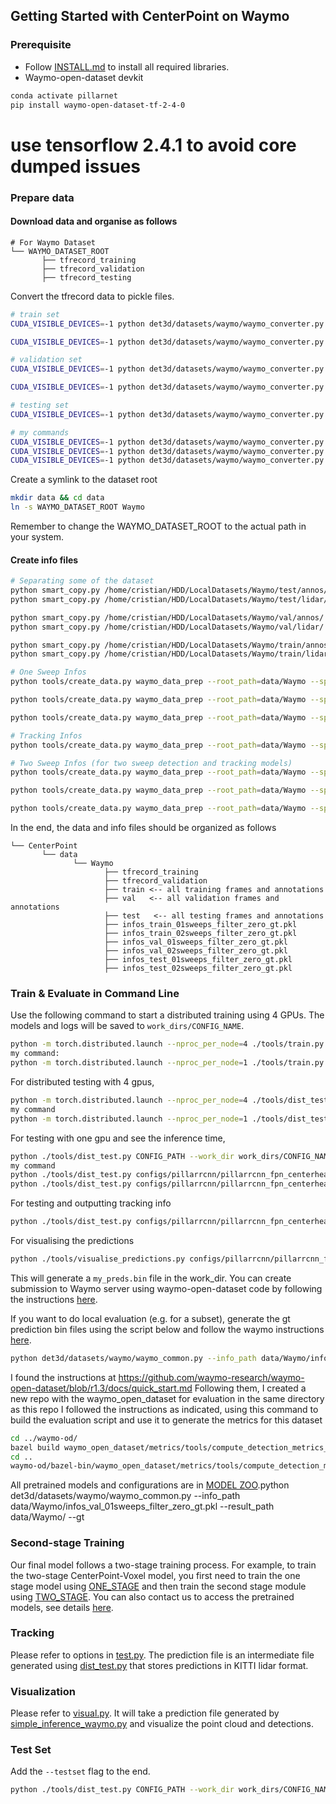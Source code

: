 ## Getting Started with CenterPoint on Waymo

### Prerequisite 

- Follow [INSTALL.md](INSTALL.md) to install all required libraries. 
- Waymo-open-dataset devkit

```bash
conda activate pillarnet 
pip install waymo-open-dataset-tf-2-4-0
```
# use tensorflow 2.4.1 to avoid core dumped issues
### Prepare data

#### Download data and organise as follows

```
# For Waymo Dataset         
└── WAYMO_DATASET_ROOT
       ├── tfrecord_training       
       ├── tfrecord_validation   
       ├── tfrecord_testing 
```

Convert the tfrecord data to pickle files.

```bash
# train set 
CUDA_VISIBLE_DEVICES=-1 python det3d/datasets/waymo/waymo_converter.py --record_path '/mnt/Database/datasets/waymo140/training/*.tfrecord'  --root_path 'data/Waymo/train/'

CUDA_VISIBLE_DEVICES=-1 python det3d/datasets/waymo/waymo_converter.py --record_path '/mnt/Database/datasets/waymo140/training/*.tfrecord'  --root_path 'data/Waymo/train/'

# validation set 
CUDA_VISIBLE_DEVICES=-1 python det3d/datasets/waymo/waymo_converter.py --record_path '/mnt/Database/datasets/waymo140/tfrecord_validation/*.tfrecord'  --root_path 'data/Waymo/val/'

CUDA_VISIBLE_DEVICES=-1 python det3d/datasets/waymo/waymo_converter.py --record_path '/mnt/Database/datasets/waymo140/validation/*.tfrecord'  --root_path 'data/Waymo/val/'

# testing set 
CUDA_VISIBLE_DEVICES=-1 python det3d/datasets/waymo/waymo_converter.py --record_path 'WAYMO_DATASET_ROOT/tfrecord_testing/*.tfrecord'  --root_path 'WAYMO_DATASET_ROOT/test/'

# my commands
CUDA_VISIBLE_DEVICES=-1 python det3d/datasets/waymo/waymo_converter.py --record_path '/home/cristian/dpercept/waymo_1.4.2/waymo_og_format_unpacked/validation/*.tfrecord'  --root_path '/home/cristian/dpercept/waymo_1.4.2/waymo_pickle_pillar_r-cnn/val' |& tee -a logs/preprocessing_val_output.txt
CUDA_VISIBLE_DEVICES=-1 python det3d/datasets/waymo/waymo_converter.py --record_path '/home/cristian/dpercept/waymo_1.4.2/waymo_og_format_unpacked/training/*.tfrecord'  --root_path '/home/cristian/dpercept/waymo_1.4.2/waymo_pickle_pillar_r-cnn/train' |& tee -a logs/preprocessing_train_output.txt
CUDA_VISIBLE_DEVICES=-1 python det3d/datasets/waymo/waymo_converter.py --record_path '/home/cristian/dpercept/waymo_1.4.2/waymo_og_format_unpacked/testing/*.tfrecord'  --root_path '/home/cristian/dpercept/waymo_1.4.2/waymo_pickle_pillar_r-cnn/test' |& tee -a logs/preprocessing_test_output.txt
```

Create a symlink to the dataset root 
```bash
mkdir data && cd data
ln -s WAYMO_DATASET_ROOT Waymo
```
Remember to change the WAYMO_DATASET_ROOT to the actual path in your system. 


#### Create info files

```bash
# Separating some of the dataset
python smart_copy.py /home/cristian/HDD/LocalDatasets/Waymo/test/annos/ /home/cristian/HDD/LocalDatasets/Waymo_0.05_sampled/test/annos/ --percentage 5
python smart_copy.py /home/cristian/HDD/LocalDatasets/Waymo/test/lidar/ /home/cristian/HDD/LocalDatasets/Waymo_0.05_sampled/test/lidar/ --percentage 5

python smart_copy.py /home/cristian/HDD/LocalDatasets/Waymo/val/annos/ /home/cristian/HDD/LocalDatasets/Waymo_0.05_sampled/val/annos/ --percentage 5
python smart_copy.py /home/cristian/HDD/LocalDatasets/Waymo/val/lidar/ /home/cristian/HDD/LocalDatasets/Waymo_0.05_sampled/val/lidar/ --percentage 5

python smart_copy.py /home/cristian/HDD/LocalDatasets/Waymo/train/annos/ /home/cristian/HDD/LocalDatasets/Waymo_0.05_sampled/train/annos/ --percentage 5
python smart_copy.py /home/cristian/HDD/LocalDatasets/Waymo/train/lidar/ /home/cristian/HDD/LocalDatasets/Waymo_0.05_sampled/train/lidar/ --percentage 5

# One Sweep Infos 
python tools/create_data.py waymo_data_prep --root_path=data/Waymo --split train --nsweeps=1 |& tee -a logs/infos_1sweep_train_preprocessing_output.txt

python tools/create_data.py waymo_data_prep --root_path=data/Waymo --split val --nsweeps=1 |& tee -a logs/infos_1sweep_val_preprocessing_output.txt

python tools/create_data.py waymo_data_prep --root_path=data/Waymo --split test --nsweeps=1 |& tee -a logs/infos_1sweep_test_preprocessing_output.txt

# Tracking Infos
python tools/create_data.py waymo_data_prep --root_path=data/Waymo --split test --nsweeps=1 |& tee logs/infos_tracking_log.txt

# Two Sweep Infos (for two sweep detection and tracking models)
python tools/create_data.py waymo_data_prep --root_path=data/Waymo --split train --nsweeps=2 |& tee -a logs/infos_2sweep_train_preprocessing_output.txt

python tools/create_data.py waymo_data_prep --root_path=data/Waymo --split val --nsweeps=2 |& tee -a logs/infos_2sweep_val_preprocessing_output.txt

python tools/create_data.py waymo_data_prep --root_path=data/Waymo --split test --nsweeps=2 |& tee -a logs/infos_2sweep_test_preprocessing_output.txt
```

In the end, the data and info files should be organized as follows

```
└── CenterPoint
       └── data    
              └── Waymo 
                     ├── tfrecord_training       
                     ├── tfrecord_validation
                     ├── train <-- all training frames and annotations 
                     ├── val   <-- all validation frames and annotations 
                     ├── test   <-- all testing frames and annotations 
                     ├── infos_train_01sweeps_filter_zero_gt.pkl
                     ├── infos_train_02sweeps_filter_zero_gt.pkl
                     ├── infos_val_01sweeps_filter_zero_gt.pkl
                     ├── infos_val_02sweeps_filter_zero_gt.pkl
                     ├── infos_test_01sweeps_filter_zero_gt.pkl
                     ├── infos_test_02sweeps_filter_zero_gt.pkl
```

### Train & Evaluate in Command Line

Use the following command to start a distributed training using 4 GPUs. The models and logs will be saved to ```work_dirs/CONFIG_NAME```. 

```bash
python -m torch.distributed.launch --nproc_per_node=4 ./tools/train.py CONFIG_PATH
my command:
python -m torch.distributed.launch --nproc_per_node=1 ./tools/train.py configs/pillarrcnn/pillarrcnn_fpn_centerhead_waymo.py |& tee -a logs/train_output.txt
```

For distributed testing with 4 gpus,

```bash
python -m torch.distributed.launch --nproc_per_node=4 ./tools/dist_test.py CONFIG_PATH --work_dir work_dirs/CONFIG_NAME --checkpoint work_dirs/CONFIG_NAME/latest.pth 
my command
python -m torch.distributed.launch --nproc_per_node=1 ./tools/dist_test.py configs/pillarrcnn/pillarrcnn_fpn_centerhead_waymo.py --work_dir work_dirs/pillarrcnn_fpn_centerhead_waymo --checkpoint work_dirs/pillarrcnn_fpn_centerhead_waymo/latest.pth 
```

For testing with one gpu and see the inference time,

```bash
python ./tools/dist_test.py CONFIG_PATH --work_dir work_dirs/CONFIG_NAME --checkpoint work_dirs/CONFIG_NAME/latest.pth --speed_test 
my command
python ./tools/dist_test.py configs/pillarrcnn/pillarrcnn_fpn_centerhead_waymo.py --work_dir work_dirs/pillarrcnn_fpn_centerhead_waymo --checkpoint work_dirs/pillarrcnn_fpn_centerhead_waymo/latest.pth --speed_test |& tee -a logs/dist_test.txt 
python ./tools/dist_test.py configs/pillarrcnn/pillarrcnn_fpn_centerhead_waymo.py --work_dir work_dirs/pillarrcnn_fpn_centerhead_waymo --checkpoint work_dirs/pillarrcnn_fpn_centerhead_waymo/latest.pth --testset --speed_test |& tee -a logs/dist_test.txt 
```

For testing and outputting tracking info
```bash
python ./tools/dist_test.py configs/pillarrcnn/pillarrcnn_fpn_centerhead_waymo.py --work_dir work_dirs/pillarrcnn_fpn_centerhead_waymo --checkpoint work_dirs/pillarrcnn_fpn_centerhead_waymo/latest.pth --testset --speed_test |& tee -a logs/dist_test.txt
```

For visualising the predictions
```bash
python ./tools/visualise_predictions.py configs/pillarrcnn/pillarrcnn_fpn_centerhead_waymo.py --work_dir work_dirs/pillarrcnn_fpn_centerhead_waymo --checkpoint work_dirs/pillarrcnn_fpn_centerhead_waymo/latest.pth --testset |& tee logs/visualise_predictions_log.txt

```

This will generate a `my_preds.bin` file in the work_dir. You can create submission to Waymo server using waymo-open-dataset code by following the instructions [here](https://github.com/waymo-research/waymo-open-dataset/blob/master/docs/quick_start.md).  

If you want to do local evaluation (e.g. for a subset), generate the gt prediction bin files using the script below and follow the waymo instructions [here](https://github.com/waymo-research/waymo-open-dataset/blob/master/docs/quick_start.md).

```bash
python det3d/datasets/waymo/waymo_common.py --info_path data/Waymo/infos_val_01sweeps_filter_zero_gt.pkl --result_path data/Waymo/ --gt
```

I found the instructions at https://github.com/waymo-research/waymo-open-dataset/blob/r1.3/docs/quick_start.md
Following them, I created a new repo with the waymo_open_dataset for evaluation in the same directory as this repo
I followed the instructions as indicated, using this command to build the evaluation script and use it to generate the metrics for this dataset
```bash
cd ../waymo-od/
bazel build waymo_open_dataset/metrics/tools/compute_detection_metrics_main
cd ..
waymo-od/bazel-bin/waymo_open_dataset/metrics/tools/compute_detection_metrics_main Pillar_R-CNN/work_dirs/pillarrcnn_fpn_centerhead_waymo/detection_pred.bin Pillar_R-CNN/data/Waymo/gt_preds.bin 
```

All pretrained models and configurations are in [MODEL ZOO](../configs/waymo/README.md).python det3d/datasets/waymo/waymo_common.py --info_path data/Waymo/infos_val_01sweeps_filter_zero_gt.pkl --result_path data/Waymo/ --gt

### Second-stage Training 

Our final model follows a two-stage training process. For example, to train the two-stage CenterPoint-Voxel model, you first need to train the one stage model using [ONE_STAGE](../configs/waymo/voxelnet/waymo_centerpoint_voxelnet_3x.py) and then train the second stage module using [TWO_STAGE](../configs/waymo/voxelnet/two_stage/waymo_centerpoint_voxelnet_two_stage_bev_5point_ft_6epoch_freeze.py). You can also contact us to access the pretrained models, see details [here](../configs/waymo/README.md). 

### Tracking 

Please refer to options in [test.py](../tools/waymo_tracking/test.py). The prediction file is an intermediate file generated using [dist_test.py](../tools/dist_test.py) that stores predictions in KITTI lidar format. 

### Visualization 

Please refer to [visual.py](../tools/visual.py). It will take a prediction file generated by [simple_inference_waymo.py](../tools/simple_inference_waymo.py) and visualize the point cloud and detections.  

### Test Set 

Add the ```--testset``` flag to the end. 

```bash
python ./tools/dist_test.py CONFIG_PATH --work_dir work_dirs/CONFIG_NAME --checkpoint work_dirs/CONFIG_NAME/latest.pth --testset 
```
